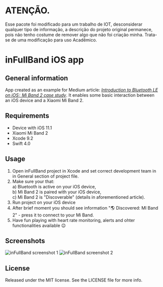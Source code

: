 # ATENÇÃO.

Esse pacote foi modificado para um trabalho de IOT, desconsiderar qualquer tipo de informação, a descrição do projeto original permanece, pois não tenho costume de remover algo que não foi criação minha. Trata-se de uma modificação para uso Acadêmico.

# inFullBand iOS app

## General information

App created as an example for Medium article: [*Introduction to Bluetooth LE on iOS :  Mi Band 2 case study*](https://blog.infullmobile.com/introduction-to-bluetooth-le-on-ios-mi-band-2-case-study-343153921877).
It enables some basic interaction between an iOS device and a Xiaomi Mi Band 2.

## Requirements

- Device with iOS 11.1
- Xiaomi Mi Band 2
- Xcode 9.2
- Swift 4.0

## Usage

1. Open inFullBand project in Xcode and set correct development team in in General section of project file.
2. Make sure your that:  
    a) Bluetooth is active on your iOS device,  
    b) Mi Band 2 is paired with your iOS device,  
    c) Mi Band 2 is "Discoverable" (details in aforementioned article).  
3. Run project on your iOS device
4. After brief moment you should see information "🌎 Discovered: MI Band 2" - press it to connect to your Mi Band.
5. Have fun playing with heart rate monitoring, alerts and ohter functionalities available 😉

## Screenshots

![inFullBand screenshot 1](./blob/screenshot1.png) ![inFullBand screenshot 2](./blob/screenshot2.png)

## License

Released under the MIT license. See the LICENSE file for more info.
